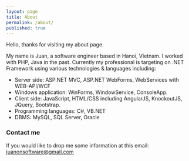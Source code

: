 ```yaml
---
layout: page
title: About
permalink: /about/
published: true
---
```


Hello, thanks for visiting my about page.

My name is Juan, a software engineer based in Hanoi, Vietnam. I worked with PHP, Java in the past.
Currently my professional is targeting on .NET Framework using various technologies & languages
including:
- Server side: ASP.NET MVC, ASP.NET WebForms, WebServices with WEB-API/WCF
- Windows application: WinForms, WindowService, ConsoleApp.
- Client side: JavaScript, HTML/CSS including AngularJS, KnockoutJS, JQuery, Bootstrap.
- Programming languages: C#, VB.NET
- DBMS: MySQL, SQL Server, Oracle

### Contact me

If you would like to drop me some information at this email: 
[juanonsoftware@gmail.com](mailto:juanonsoftware@gmail.com)
